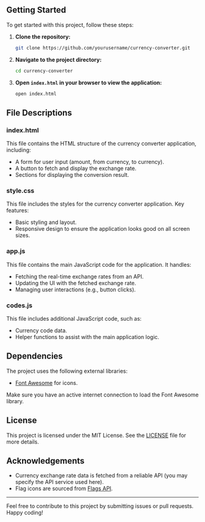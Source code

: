 
## Getting Started

To get started with this project, follow these steps:

1. **Clone the repository:**
    ```sh
    git clone https://github.com/yourusername/currency-converter.git
    ```

2. **Navigate to the project directory:**
    ```sh
    cd currency-converter
    ```

3. **Open `index.html` in your browser to view the application:**
    ```sh
    open index.html
    ```

## File Descriptions

### index.html

This file contains the HTML structure of the currency converter application, including:
- A form for user input (amount, from currency, to currency).
- A button to fetch and display the exchange rate.
- Sections for displaying the conversion result.

### style.css

This file includes the styles for the currency converter application. Key features:
- Basic styling and layout.
- Responsive design to ensure the application looks good on all screen sizes.

### app.js

This file contains the main JavaScript code for the application. It handles:
- Fetching the real-time exchange rates from an API.
- Updating the UI with the fetched exchange rate.
- Managing user interactions (e.g., button clicks).

### codes.js

This file includes additional JavaScript code, such as:
- Currency code data.
- Helper functions to assist with the main application logic.

## Dependencies

The project uses the following external libraries:
- [Font Awesome](https://cdnjs.cloudflare.com/ajax/libs/font-awesome/6.5.1/css/all.min.css) for icons.

Make sure you have an active internet connection to load the Font Awesome library.

## License

This project is licensed under the MIT License. See the [LICENSE](LICENSE) file for more details.

## Acknowledgements

- Currency exchange rate data is fetched from a reliable API (you may specify the API service used here).
- Flag icons are sourced from [Flags API](https://flagsapi.com/).

---

Feel free to contribute to this project by submitting issues or pull requests. Happy coding!
